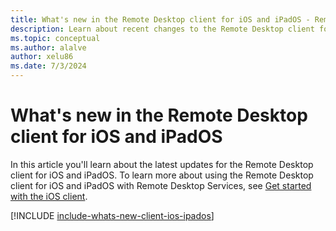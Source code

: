 ```yaml
---
title: What's new in the Remote Desktop client for iOS and iPadOS - Remote Desktop Services
description: Learn about recent changes to the Remote Desktop client for iOS and iPadOS
ms.topic: conceptual
ms.author: alalve
author: xelu86
ms.date: 7/3/2024
---
```


# What's new in the Remote Desktop client for iOS and iPadOS

In this article you'll learn about the latest updates for the Remote Desktop client for iOS and iPadOS. To learn more about using the Remote Desktop client for iOS and iPadOS with Remote Desktop Services, see [Get started with the iOS client](remote-desktop-ios.md).

[!INCLUDE [include-whats-new-client-ios-ipados](~/../articles/includes/include-whats-new-client-ios-ipados.md)]
